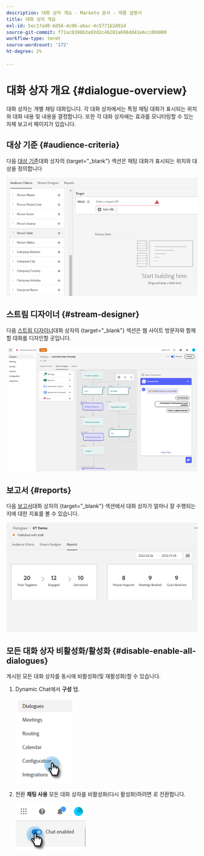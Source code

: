 ```yaml
---
description: 대화 상자 개요 - Marketo 문서 - 제품 설명서
title: 대화 상자 개요
exl-id: 5ec17ad0-6d56-4c06-a6ac-4c5771b2d91d
source-git-commit: f71ac0398b3a93d2c46201a696dd41e6ccd89000
workflow-type: tm+mt
source-wordcount: '172'
ht-degree: 2%

---
```


# 대화 상자 개요 {#dialogue-overview}

대화 상자는 개별 채팅 대화입니다. 각 대화 상자에서는 특정 채팅 대화가 표시되는 위치와 대화 내용 및 내용을 결정합니다. 또한 각 대화 상자에는 효과를 모니터링할 수 있는 자체 보고서 페이지가 있습니다.

## 대상 기준 {#audience-criteria}

다음 [대상 기준](/help/marketo/product-docs/demand-generation/dynamic-chat/dialogues/audience-criteria.md)대화 상자의 {target=&quot;_blank&quot;} 섹션은 채팅 대화가 표시되는 위치와 대상을 정의합니다

![](assets/dialogue-overview-1.png)

## 스트림 디자이너 {#stream-designer}

다음 [스트림 디자이너](/help/marketo/product-docs/demand-generation/dynamic-chat/dialogues/stream-designer.md)대화 상자의 {target=&quot;_blank&quot;} 섹션은 웹 사이트 방문자와 함께 할 대화를 디자인할 곳입니다.

![](assets/dialogue-overview-2.png)

## 보고서 {#reports}

다음 [보고서](/help/marketo/product-docs/demand-generation/dynamic-chat/dialogues/reports.md)대화 상자의 {target=&quot;_blank&quot;} 섹션에서 대화 상자가 얼마나 잘 수행되는지에 대한 지표를 볼 수 있습니다.

![](assets/dialogue-overview-3.png)

## 모든 대화 상자 비활성화/활성화 {#disable-enable-all-dialogues}

게시된 모든 대화 상자를 동시에 비활성화(및 재활성화)할 수 있습니다.

1. Dynamic Chat에서 **구성** 탭.

   ![](assets/dialogue-overview-4.png)

1. 전환 **채팅 사용** 모든 대화 상자를 비활성화(다시 활성화)하려면 로 전환합니다.

   ![](assets/dialogue-overview-5.png)
